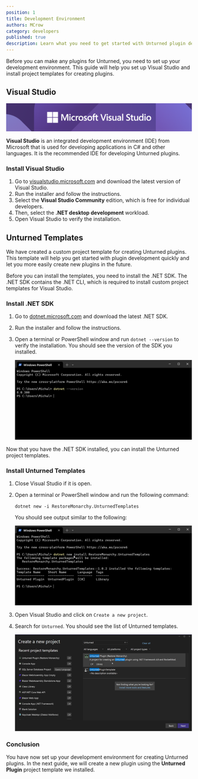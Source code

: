```yaml
---
position: 1
title: Development Environment
authors: MCrow
category: developers
published: true
description: Learn what you need to get started with Unturned plugin development.
---
```


Before you can make any plugins for Unturned, you need to set up your development environment. This guide will help you set up Visual Studio and install project templates for creating plugins.

## Visual Studio
![](assets/visual_studio.png)

**Visual Studio** is an integrated development environment (IDE) from Microsoft that is used for developing applications in C# and other languages. It is the recommended IDE for developing Unturned plugins.

### Install Visual Studio
1. Go to [visualstudio.microsoft.com](https://visualstudio.microsoft.com/) and download the latest version of Visual Studio.
2. Run the installer and follow the instructions. 
3. Select the **Visual Studio Community** edition, which is free for individual developers.
4. Then, select the **.NET desktop development** workload.
5. Open Visual Studio to verify the installation.

## Unturned Templates
We have created a custom project template for creating Unturned plugins. This template will help you get started with plugin development quickly and let you more easily create new plugins in the future.

Before you can install the templates, you need to install the .NET SDK. The .NET SDK contains the .NET CLI, which is required to install custom project templates for Visual Studio.

### Install .NET SDK
1. Go to [dotnet.microsoft.com](https://dotnet.microsoft.com/download) and download the latest .NET SDK.
2. Run the installer and follow the instructions.
3. Open a terminal or PowerShell window and run `dotnet --version` to verify the installation. You should see the version of the SDK you installed.

   ![](assets/dotnet_version.png)

Now that you have the .NET SDK installed, you can install the Unturned project templates.

### Install Unturned Templates

1. Close Visual Studio if it is open.
2. Open a terminal or PowerShell window and run the following command:
   ```shell
   dotnet new -i RestoreMonarchy.UnturnedTemplates
   ```
   You should see output similar to the following:

   ![](assets/unturned_templates.png)
3. Open Visual Studio and click on `Create a new project`.
4. Search for `Unturned`. You should see the list of Unturned templates.

   ![](assets/unturned_templates_list.png)


### Conclusion
You have now set up your development environment for creating Unturned plugins. In the next guide, we will create a new plugin using the **Unturned Plugin** project template we installed.